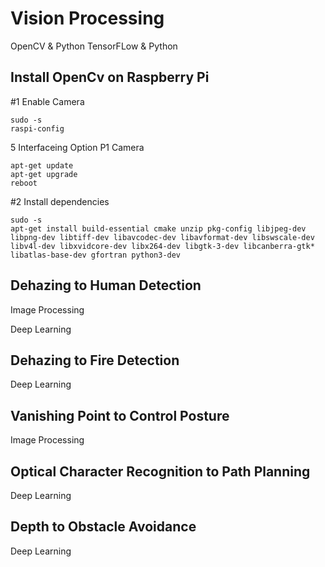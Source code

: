 # Vision Processing
OpenCV & Python
TensorFLow & Python

## Install OpenCv on Raspberry Pi

#1 Enable Camera
```
sudo -s
raspi-config
```
5 Interfaceing Option
P1 Camera
```
apt-get update
apt-get upgrade
reboot
```
#2 Install dependencies
```
sudo -s
apt-get install build-essential cmake unzip pkg-config libjpeg-dev libpng-dev libtiff-dev libavcodec-dev libavformat-dev libswscale-dev libv4l-dev libxvidcore-dev libx264-dev libgtk-3-dev libcanberra-gtk* libatlas-base-dev gfortran python3-dev
```

## Dehazing to Human Detection
Image Processing

Deep Learning

## Dehazing to Fire Detection
Deep Learning

## Vanishing Point to Control Posture
Image Processing

## Optical Character Recognition to Path Planning
Deep Learning

## Depth to Obstacle Avoidance
Deep Learning
